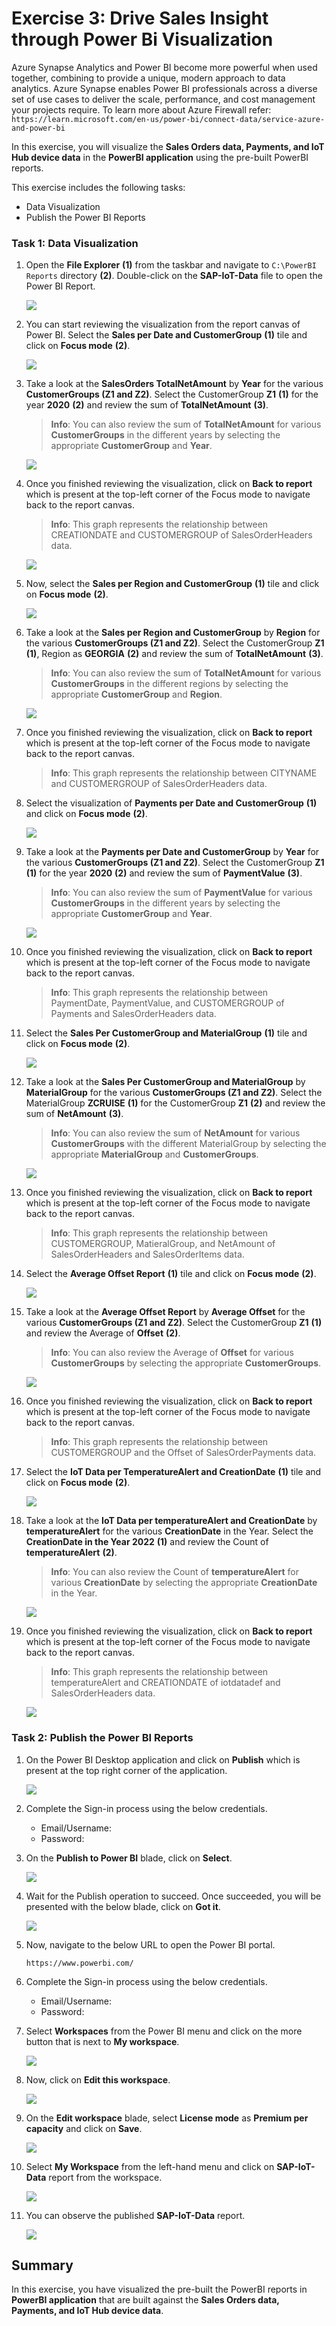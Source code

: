 # Exercise 3: Drive Sales Insight through Power Bi Visualization

Azure Synapse Analytics and Power BI become more powerful when used together, combining to provide a unique, modern approach to data analytics. Azure Synapse enables Power BI professionals across a diverse set of use cases to deliver the scale, performance, and cost management your projects require. To learn more about Azure Firewall refer: `https://learn.microsoft.com/en-us/power-bi/connect-data/service-azure-and-power-bi`

In this exercise, you will visualize the **Sales Orders data, Payments, and IoT Hub device data** in the **PowerBI application** using the pre-built PowerBI reports. 

This exercise includes the following tasks:

 * Data Visualization
 * Publish the Power BI Reports
   
### Task 1: Data Visualization

1. Open the **File Explorer** **(1)** from the taskbar and navigate to `C:\PowerBI Reports` directory **(2)**. Double-click on the **SAP-IoT-Data** file to open the Power BI Report.

   ![](media/auto-ex3-step1.png)
   
1. You can start reviewing the visualization from the report canvas of Power BI. Select the **Sales per Date and CustomerGroup** **(1)** tile and click on **Focus mode** **(2)**.

   ![](media/auto-ex3-step2.png)
   
1. Take a look at the **SalesOrders TotalNetAmount** by **Year** for the various **CustomerGroups (Z1 and Z2)**. Select the CustomerGroup **Z1** **(1)** for the year **2020** **(2)** and review the sum of **TotalNetAmount** **(3)**.

   > **Info**: You can also review the sum of **TotalNetAmount** for various **CustomerGroups** in the different years by selecting the appropriate **CustomerGroup** and **Year**.

   ![](media/review-1.png)

1. Once you finished reviewing the visualization, click on **Back to report** which is present at the top-left corner of the Focus mode to navigate back to the report canvas.

   > **Info**: This graph represents the relationship between CREATIONDATE and CUSTOMERGROUP of SalesOrderHeaders data.

   ![](media/auto-ex3-step3.png)
   
1. Now, select the **Sales per Region and CustomerGroup** **(1)** tile and click on **Focus mode** **(2)**.

   ![](media/auto-ex3-step4.png)

1. Take a look at the **Sales per Region and CustomerGroup** by **Region** for the various **CustomerGroups (Z1 and Z2)**. Select the CustomerGroup **Z1** **(1)**, Region as **GEORGIA** **(2)** and review the sum of **TotalNetAmount** **(3)**.

   > **Info**: You can also review the sum of **TotalNetAmount** for various **CustomerGroups** in the different regions by selecting the appropriate **CustomerGroup** and **Region**.

   ![](media/review-2.png)

1. Once you finished reviewing the visualization, click on **Back to report** which is present at the top-left corner of the Focus mode to navigate back to the report canvas.

   > **Info**: This graph represents the relationship between CITYNAME and CUSTOMERGROUP of SalesOrderHeaders data.
   
1. Select the visualization of **Payments per Date and CustomerGroup** **(1)** and click on **Focus mode** **(2)**.

   ![](media/auto-ex3-step6.png)
   
1. Take a look at the **Payments per Date and CustomerGroup** by **Year** for the various **CustomerGroups (Z1 and Z2)**. Select the CustomerGroup **Z1** **(1)** for the year **2020** **(2)** and review the sum of **PaymentValue** **(3)**.

   > **Info**: You can also review the sum of **PaymentValue** for various **CustomerGroups** in the different years by selecting the appropriate **CustomerGroup** and **Year**.

   ![](media/review-3.png)
   
1. Once you finished reviewing the visualization, click on **Back to report** which is present at the top-left corner of the Focus mode to navigate back to the report canvas.

   > **Info**: This graph represents the relationship between PaymentDate, PaymentValue, and CUSTOMERGROUP of Payments and SalesOrderHeaders data.
   
1. Select the **Sales Per CustomerGroup and MaterialGroup** **(1)** tile and click on **Focus mode** **(2)**.

   ![](media/auto-ex3-step8.png)

1. Take a look at the **Sales Per CustomerGroup and MaterialGroup** by **MaterialGroup** for the various **CustomerGroups (Z1 and Z2)**. Select the MaterialGroup **ZCRUISE** **(1)** for the CustomerGroup **Z1** **(2)** and review the sum of **NetAmount** **(3)**.

   > **Info**: You can also review the sum of **NetAmount** for various **CustomerGroups** with the different MaterialGroup by selecting the appropriate  **MaterialGroup** and **CustomerGroups**.

   ![](media/review-4.png)

1. Once you finished reviewing the visualization, click on **Back to report** which is present at the top-left corner of the Focus mode to navigate back to the report canvas.

   > **Info**: This graph represents the relationship between CUSTOMERGROUP, MatieralGroup, and NetAmount of SalesOrderHeaders and SalesOrderItems data.
   
1. Select the **Average Offset Report** **(1)** tile and click on **Focus mode** **(2)**.

    ![](media/auto-ex3-step10.png)

1. Take a look at the **Average Offset Report** by **Average Offset** for the various **CustomerGroups (Z1 and Z2)**. Select the CustomerGroup **Z1** **(1)** and review the Average of **Offset** **(2)**.

   > **Info**: You can also review the Average of **Offset** for various **CustomerGroups** by selecting the appropriate **CustomerGroups**.

   ![](media/review-5.png)

1. Once you finished reviewing the visualization, click on **Back to report** which is present at the top-left corner of the Focus mode to navigate back to the report canvas.

    > **Info**: This graph represents the relationship between CUSTOMERGROUP and the Offset of SalesOrderPayments data.
   
1. Select the **IoT Data per TemperatureAlert and CreationDate** **(1)** tile and click on **Focus mode** **(2)**.

   ![](media/auto-ex3-step12.png)

1. Take a look at the **IoT Data per temperatureAlert and CreationDate** by **temperatureAlert** for the various **CreationDate** in the Year. Select the **CreationDate in the Year 2022** **(1)** and review the Count of **temperatureAlert** **(2)**.

   > **Info**: You can also review the Count of **temperatureAlert** for various **CreationDate** by selecting the appropriate **CreationDate** in the Year.

   ![](media/review-6.png)

1. Once you finished reviewing the visualization, click on **Back to report** which is present at the top-left corner of the Focus mode to navigate back to the report canvas.

    > **Info**: This graph represents the relationship between temperatureAlert and CREATIONDATE of iotdatadef and SalesOrderHeaders data.

   ![](media/auto-ex3-step13.png)

### Task 2: Publish the Power BI Reports

1. On the Power BI Desktop application and click on **Publish** which is present at the top right corner of the application.

   ![](media/powerbi4.png)

1. Complete the Sign-in process using the below credentials.

   * Email/Username: <inject key="AzureAdUserEmail"></inject>
   * Password: <inject key="AzureAdUserPassword"></inject>   

1. On the **Publish to Power BI** blade, click on **Select**.

   ![](media/powerbi5.png)

1. Wait for the Publish operation to succeed. Once succeeded, you will be presented with the below blade, click on **Got it**.

   ![](media/powerbi6.png)
   
1. Now, navigate to the below URL to open the Power BI portal.

   ```
   https://www.powerbi.com/
   ```
   
1. Complete the Sign-in process using the below credentials.

   * Email/Username: <inject key="AzureAdUserEmail"></inject>
   * Password: <inject key="AzureAdUserPassword"></inject>   

1. Select **Workspaces** from the Power BI menu and click on the more button that is next to **My workspace**.

   ![](media/powerbi1.png)
   
1. Now, click on **Edit this workspace**.

   ![](media/powerbi2.png)

1. On the **Edit workspace** blade, select **License mode** as **Premium per capacity** and click on **Save**.

   ![](media/powerbi3.png)

1. Select **My Workspace** from the left-hand menu and click on **SAP-IoT-Data** report from the workspace.

   ![](media/sapiotdata1.png)
   
1. You can observe the published **SAP-IoT-Data** report.

   ![](media/publish.png)
   

## Summary

In this exercise, you have visualized the pre-built the PowerBI reports in **PowerBI application** that are built against the **Sales Orders data, Payments, and IoT Hub device data**.
